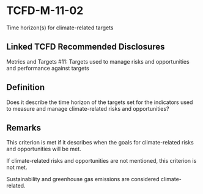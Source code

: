 # TCFD-M-11-02

Time horizon(s) for climate-related targets

## Linked TCFD Recommended Disclosures

Metrics and Targets #11: Targets used to manage risks and opportunities and performance against targets

## Definition

Does it describe the time horizon of the targets set for the indicators used to measure and manage climate-related risks and opportunities?

## Remarks

This criterion is met if it describes when the goals for climate-related risks and opportunities will be met.

If climate-related risks and opportunities are not mentioned, this criterion is not met.

Sustainability and greenhouse gas emissions are considered climate-related.

